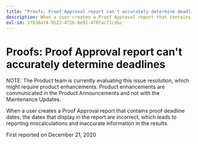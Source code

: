 ```yaml
---
title: "Proofs: Proof Approval report can't accurately determine deadlines"
description: When a user creates a Proof Approval report that contains proof deadline dates, the dates that display in the report are incorrect, which leads to reporting miscalculations and inaccurate information in the results.
exl-id: 1f636a74-9522-4f2b-8e91-4f0facf1cdbc
---
```

# Proofs: Proof Approval report can't accurately determine deadlines

NOTE: The Product team is currently evaluating this issue resolution, which might require product enhancements. Product enhancements are communicated in the Product Announcements and not with the Maintenance Updates.

When a user creates a Proof Approval report that contains proof deadline dates, the dates that display in the report are incorrect, which leads to reporting miscalculations and inaccurate information in the results.

First reported on December 21, 2020
